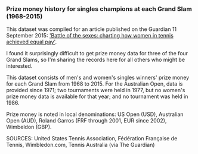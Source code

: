 ### Prize money history for singles champions at each Grand Slam (1968-2015)

This dataset was compiled for an article published on the Guardian 11 September 2015: ['Battle of the sexes: charting how women in tennis achieved equal pay'](http://www.theguardian.com/sport/2015/sep/11/how-women-in-tennis-achieved-equal-pay-us-open).

I found it surprisingly difficult to get prize money data for three of the four Grand Slams, so I'm sharing the records here for all others who might be interested.

This dataset consists of men's and women's singles winners' prize money for each Grand Slam from 1968 to 2015. For the Australian Open, data is provided since 1971; two tournaments were held in 1977, but no women's prize money data is available for that year; and no tournament was held in 1986.

Prize money is noted in local denominations: US Open (USD), Australian Open (AUD), Roland Garros (FRF through 2001, EUR since 2002), Wimbeldon (GBP).

SOURCES: United States Tennis Association, Fédération Française de Tennis, Wimbledon.com, Tennis Australia (via The Guardian)

